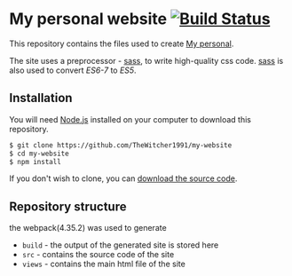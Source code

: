 # My personal website [![Build Status](https://travis-ci.org/mono/website.svg)](https://travis-ci.org/mono/website)

This repository contains the files used to create [My personal](http://).

The site uses a preprocessor - [sass]([http://](https://sass-lang.com)), to write high-quality css code.
[sass]([http://](https://babeljs.io)) is also used to convert *ES6-7* to *ES5*.

## Installation

You will need [Node.js](https://nodejs.org) installed on your computer to download this repository.

```bash
$ git clone https://github.com/TheWitcher1991/my-website
$ cd my-website
$ npm install 
```

If you don't wish to clone, you can [download the source code](https://github.com/TheWitcher1991/my-website/archive/master.zip).

## Repository structure

the webpack(4.35.2) was used to generate

* `build` - the output of the generated site is stored here
* `src` - contains the source code of the site
* `views` - contains the main html file of the site